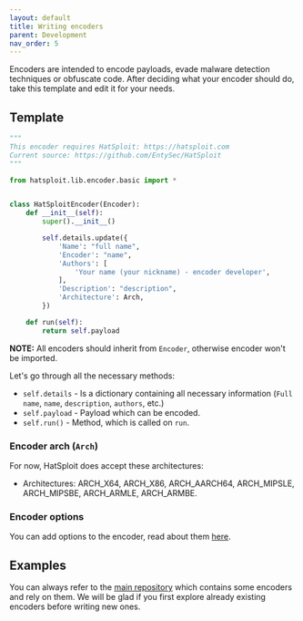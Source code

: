 ```yaml
---
layout: default
title: Writing encoders
parent: Development
nav_order: 5
---
```


Encoders are intended to encode payloads, evade malware detection techniques or obfuscate code.
After deciding what your encoder should do, take this template and edit it for your needs.

## Template

```python
"""
This encoder requires HatSploit: https://hatsploit.com
Current source: https://github.com/EntySec/HatSploit
"""

from hatsploit.lib.encoder.basic import *


class HatSploitEncoder(Encoder):
    def __init__(self):
        super().__init__()

        self.details.update({
            'Name': "full name",
            'Encoder': "name",
            'Authors': [
                'Your name (your nickname) - encoder developer',
            ],
            'Description': "description",
            'Architecture': Arch,
        })

    def run(self):
        return self.payload
```

**NOTE:** All encoders should inherit from `Encoder`, otherwise encoder won't be imported.

Let's go through all the necessary methods:

* `self.details` - Is a dictionary containing all necessary information (`Full name`, `name`, `description`, `authors`, etc.)
* `self.payload` - Payload which can be encoded.
* `self.run()` - Method, which is called on `run`.

### Encoder arch (`Arch`)

For now, HatSploit does accept these architectures:

* Architectures: ARCH_X64, ARCH_X86, ARCH_AARCH64, ARCH_MIPSLE, ARCH_MIPSBE, ARCH_ARMLE, ARCH_ARMBE.

### Encoder options

You can add options to the encoder, read about them [here](/docs/development/options).

## Examples

You can always refer to the [main repository](https://github.com/EntySec/HatSploit/tree/main/hatsploit/encoders) which contains some encoders and rely on them.
We will be glad if you first explore already existing encoders before writing new ones.